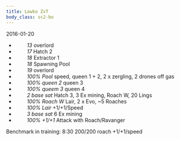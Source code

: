 ```yaml
---
title: Lowko ZvT
body_class: sc2-bo
---
```


2016-01-20

- `    ` _13_                 overlord
- `    ` _17_                 Hatch 2
- `    ` _18_                 Extractor 1
- `    ` _18_                 Spawning Pool
- `    ` _19_                 overlord
- `    ` _100% Pool_          speed, queen 1 + 2, 2 x zergling, 2 drones off gas
- `    ` _100% queen 2_       queen 3
- `    ` _100% queem 3_       queen 4
- `    ` _2 base sat_         Hatch 3, 3 Ex mining, Roach W, 20 Lings
- `    ` _100% Roach W_       Lair, 2 x Evo, ~5 Roaches
- `    ` _100% Lair_          +1/+1/Speed
- `    ` _3 base sat_         6 Ex mining
- `    ` _100% +1/+1_         Attack with Roach/Ravanger

Benchmark in training:
8:30 200/200 roach +1/+1/speed